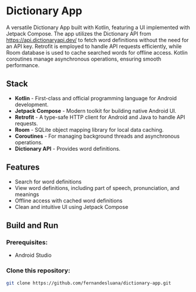 # Dictionary App

A versatile Dictionary App built with Kotlin, featuring a UI implemented with Jetpack Compose. The app utilizes the Dictionary API from https://api.dictionaryapi.dev/ to fetch word definitions without the need for an API key. Retrofit is employed to handle API requests efficiently, while Room database is used to cache searched words for offline access. Kotlin coroutines manage asynchronous operations, ensuring smooth performance.

## Stack

- **Kotlin** - First-class and official programming language for Android development.
- **Jetpack Compose** - Modern toolkit for building native Android UI.
- **Retrofit** - A type-safe HTTP client for Android and Java to handle API requests.
- **Room** - SQLite object mapping library for local data caching.
- **Coroutines** - For managing background threads and asynchronous operations.
- **Dictionary API** - Provides word definitions.

## Features

- Search for word definitions
- View word definitions, including part of speech, pronunciation, and meanings
- Offline access with cached word definitions
- Clean and intuitive UI using Jetpack Compose

## Build and Run

### Prerequisites:

- Android Studio

### Clone this repository:

```bash
git clone https://github.com/fernandesluana/dictionary-app.git
